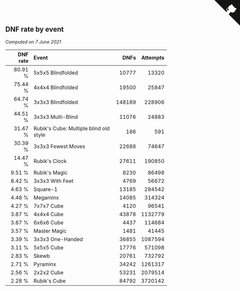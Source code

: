 ## DNF rate by event

*Computed on  7 June 2021*

| DNF rate | Event | DNFs | Attempts |
| ---: | :--- | ---: | ---: |
| 80.91 % | 5x5x5 Blindfolded | 10777 | 13320 |
| 75.44 % | 4x4x4 Blindfolded | 19500 | 25847 |
| 64.74 % | 3x3x3 Blindfolded | 148189 | 228906 |
| 44.51 % | 3x3x3 Multi-Blind | 11076 | 24883 |
| 31.47 % | Rubik's Cube: Multiple blind old style | 186 | 591 |
| 30.39 % | 3x3x3 Fewest Moves | 22688 | 74647 |
| 14.47 % | Rubik's Clock | 27611 | 190850 |
| 9.51 % | Rubik's Magic | 8230 | 86498 |
| 8.42 % | 3x3x3 With Feet | 4769 | 56672 |
| 4.63 % | Square-1 | 13185 | 284542 |
| 4.48 % | Megaminx | 14085 | 314324 |
| 4.27 % | 7x7x7 Cube | 4120 | 96541 |
| 3.87 % | 4x4x4 Cube | 43878 | 1132779 |
| 3.87 % | 6x6x6 Cube | 4437 | 114684 |
| 3.57 % | Master Magic | 1481 | 41445 |
| 3.39 % | 3x3x3 One-Handed | 36855 | 1087594 |
| 3.11 % | 5x5x5 Cube | 17776 | 571098 |
| 2.83 % | Skewb | 20761 | 732792 |
| 2.71 % | Pyraminx | 34242 | 1261317 |
| 2.56 % | 2x2x2 Cube | 53231 | 2079514 |
| 2.28 % | Rubik's Cube | 84792 | 3720142 |


<a href="https://github.com/jonatanklosko/wca_statistics" class="github-corner" aria-label="View source on Github"><svg width="80" height="80" viewBox="0 0 250 250" style="fill:#151513; color:#fff; position: absolute; top: 0; border: 0; right: 0;" aria-hidden="true"><path d="M0,0 L115,115 L130,115 L142,142 L250,250 L250,0 Z"></path><path d="M128.3,109.0 C113.8,99.7 119.0,89.6 119.0,89.6 C122.0,82.7 120.5,78.6 120.5,78.6 C119.2,72.0 123.4,76.3 123.4,76.3 C127.3,80.9 125.5,87.3 125.5,87.3 C122.9,97.6 130.6,101.9 134.4,103.2" fill="currentColor" style="transform-origin: 130px 106px;" class="octo-arm"></path><path d="M115.0,115.0 C114.9,115.1 118.7,116.5 119.8,115.4 L133.7,101.6 C136.9,99.2 139.9,98.4 142.2,98.6 C133.8,88.0 127.5,74.4 143.8,58.0 C148.5,53.4 154.0,51.2 159.7,51.0 C160.3,49.4 163.2,43.6 171.4,40.1 C171.4,40.1 176.1,42.5 178.8,56.2 C183.1,58.6 187.2,61.8 190.9,65.4 C194.5,69.0 197.7,73.2 200.1,77.6 C213.8,80.2 216.3,84.9 216.3,84.9 C212.7,93.1 206.9,96.0 205.4,96.6 C205.1,102.4 203.0,107.8 198.3,112.5 C181.9,128.9 168.3,122.5 157.7,114.1 C157.9,116.9 156.7,120.9 152.7,124.9 L141.0,136.5 C139.8,137.7 141.6,141.9 141.8,141.8 Z" fill="currentColor" class="octo-body"></path></svg></a><style>.github-corner:hover .octo-arm{animation:octocat-wave 560ms ease-in-out}@keyframes octocat-wave{0%,100%{transform:rotate(0)}20%,60%{transform:rotate(-25deg)}40%,80%{transform:rotate(10deg)}}@media (max-width:500px){.github-corner:hover .octo-arm{animation:none}.github-corner .octo-arm{animation:octocat-wave 560ms ease-in-out}}</style>
